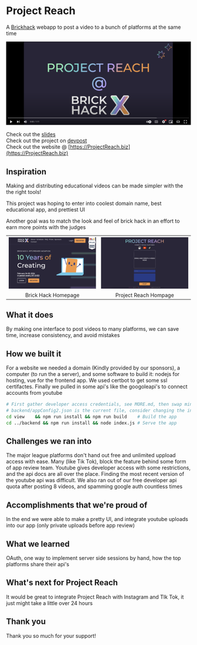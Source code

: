 # Project Reach
A [Brickhack](https://brickhack.io/) webapp to post a video to a bunch of platforms at the same time

<a href="https://www.youtube.com/watch?v=U8V4j2Ws6_U" to="_blank">
<img src="view/public/youtube.png">
</a>

Check out the [slides](Brick-Hack-Presentation.pdf)  
Check out the project on [devpost](https://devpost.com/software/project-reach-uv3fjo)  
Check out the website @ [https://ProjectReach.biz](https://ProjectReach.biz)


## Inspiration
Making and distributing educational videos can be made simpler with the the right tools!  

This project was hoping to enter into coolest domain name, best educational app, and prettiest UI 

Another goal was to match the look and feel of brick hack in an effort to earn more points with the judges

<table width=100%>
  <tr>
    <th><img width=100% src="view/public/pre.png"/></th>
    <th><img width=100% src="view/public/bhe.png"/></th>
  </tr>
  <tr>
    <td width=50% align=center>
    Brick Hack Homepage</td>
    <td width=50% align=center>Project Reach Hompage</td>
  </tr>
  <tr>
</table>


## What it does
By making one interface to post videos to many platforms, we can save time, increase consistency, and avoid mistakes

## How we built it
For a website we needed a domain (Kindly provided by our sponsors), a computer (to run the a server), and some software to build it: nodejs for hosting, vue for the frontend app. We used certbot to get some ssl certifactes. Finally we pulled in some api's like the googoleapi's to connect accounts from youtube 
```bash
# First gather developer access credentials, see MORE.md, then swap mine out in (they're access is turned off)
# backend/appConfig2.json is the current file, consider changing the index of the redirect_url depending on production vs dev
cd view    && npm run install && npm run build    # Build the app 
cd ../backend && npm run install && node index.js # Serve the app
```

## Challenges we ran into
The major league platforms don't hand out free and unlimited uppload access with ease. Many (like Tik Tok), block the feature behind some form of app review team. Youtube gives developer access with some restrictions, and the api docs are all over the place. Finding the most recent version of the youtube api was difficult. We also ran out of our free developer api quota after posting 8 videos, and spamming google auth countless times

## Accomplishments that we're proud of
In the end we were able to make a pretty UI, and integrate youtube uploads into our app (only private uploads before app review)

## What we learned
OAuth, one way to implement server side sessions by hand, how the top platforms share their api's

## What's next for Project Reach
It would be great to integrate Project Reach with Instagram and TIk Tok, it just might take a little over 24 hours

## Thank you
Thank you so much for your support!

